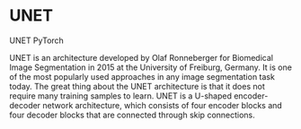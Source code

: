 # UNET
UNET PyTorch

UNET is an architecture developed by Olaf Ronneberger for Biomedical Image Segmentation in 2015 at the University of Freiburg, Germany. It is one of the most popularly used approaches in any image segmentation task today. The great thing about the UNET architecture is that it does not require many training samples to learn. UNET is a U-shaped encoder-decoder network architecture, which consists of four encoder blocks and four decoder blocks that are connected through skip connections.
